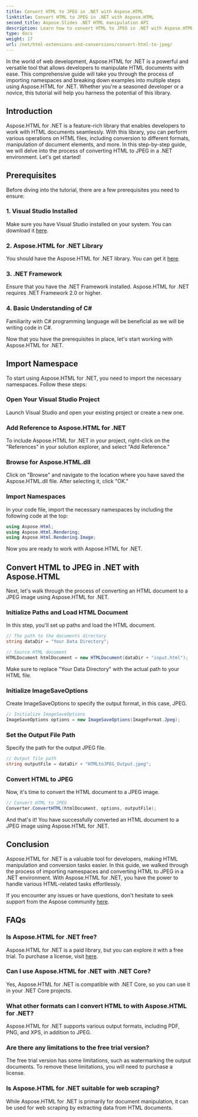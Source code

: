 ```yaml
---
title: Convert HTML to JPEG in .NET with Aspose.HTML
linktitle: Convert HTML to JPEG in .NET with Aspose.HTML
second_title: Aspose.Slides .NET HTML manipulation API
description: Learn how to convert HTML to JPEG in .NET with Aspose.HTML for .NET. A step-by-step guide to harnessing the power of Aspose.HTML for .NET.
type: docs
weight: 17
url: /net/html-extensions-and-conversions/convert-html-to-jpeg/
---
```


In the world of web development, Aspose.HTML for .NET is a powerful and versatile tool that allows developers to manipulate HTML documents with ease. This comprehensive guide will take you through the process of importing namespaces and breaking down examples into multiple steps using Aspose.HTML for .NET. Whether you're a seasoned developer or a novice, this tutorial will help you harness the potential of this library.

## Introduction

Aspose.HTML for .NET is a feature-rich library that enables developers to work with HTML documents seamlessly. With this library, you can perform various operations on HTML files, including conversion to different formats, manipulation of document elements, and more. In this step-by-step guide, we will delve into the process of converting HTML to JPEG in a .NET environment. Let's get started!

## Prerequisites

Before diving into the tutorial, there are a few prerequisites you need to ensure:

### 1. Visual Studio Installed
Make sure you have Visual Studio installed on your system. You can download it [here](https://visualstudio.microsoft.com/downloads/).

### 2. Aspose.HTML for .NET Library
You should have the Aspose.HTML for .NET library. You can get it [here](https://releases.aspose.com/html/net/).

### 3. .NET Framework
Ensure that you have the .NET Framework installed. Aspose.HTML for .NET requires .NET Framework 2.0 or higher.

### 4. Basic Understanding of C#
Familiarity with C# programming language will be beneficial as we will be writing code in C#.

Now that you have the prerequisites in place, let's start working with Aspose.HTML for .NET.

## Import Namespace

To start using Aspose.HTML for .NET, you need to import the necessary namespaces. Follow these steps:

### Open Your Visual Studio Project

Launch Visual Studio and open your existing project or create a new one.

### Add Reference to Aspose.HTML for .NET

To include Aspose.HTML for .NET in your project, right-click on the "References" in your solution explorer, and select "Add Reference."

### Browse for Aspose.HTML.dll

Click on "Browse" and navigate to the location where you have saved the Aspose.HTML.dll file. After selecting it, click "OK."

### Import Namespaces

In your code file, import the necessary namespaces by including the following code at the top:

```csharp
using Aspose.Html;
using Aspose.Html.Rendering;
using Aspose.Html.Rendering.Image;
```

Now you are ready to work with Aspose.HTML for .NET.

## Convert HTML to JPEG in .NET with Aspose.HTML

Next, let's walk through the process of converting an HTML document to a JPEG image using Aspose.HTML for .NET.

### Initialize Paths and Load HTML Document

In this step, you'll set up paths and load the HTML document.

```csharp
// The path to the documents directory
string dataDir = "Your Data Directory";

// Source HTML document  
HTMLDocument htmlDocument = new HTMLDocument(dataDir + "input.html");
```

Make sure to replace "Your Data Directory" with the actual path to your HTML file.

### Initialize ImageSaveOptions

Create ImageSaveOptions to specify the output format, in this case, JPEG.

```csharp
// Initialize ImageSaveOptions 
ImageSaveOptions options = new ImageSaveOptions(ImageFormat.Jpeg);
```

### Set the Output File Path

Specify the path for the output JPEG file.

```csharp
// Output file path 
string outputFile = dataDir + "HTMLtoJPEG_Output.jpeg";
```

### Convert HTML to JPEG

Now, it's time to convert the HTML document to a JPEG image.

```csharp
// Convert HTML to JPEG
Converter.ConvertHTML(htmlDocument, options, outputFile);
```

And that's it! You have successfully converted an HTML document to a JPEG image using Aspose.HTML for .NET.

## Conclusion

Aspose.HTML for .NET is a valuable tool for developers, making HTML manipulation and conversion tasks easier. In this guide, we walked through the process of importing namespaces and converting HTML to JPEG in a .NET environment. With Aspose.HTML for .NET, you have the power to handle various HTML-related tasks effortlessly.

If you encounter any issues or have questions, don't hesitate to seek support from the Aspose community [here](https://forum.aspose.com/).

## FAQs

### Is Aspose.HTML for .NET free?
   Aspose.HTML for .NET is a paid library, but you can explore it with a free trial. To purchase a license, visit [here](https://purchase.aspose.com/buy).

### Can I use Aspose.HTML for .NET with .NET Core?
   Yes, Aspose.HTML for .NET is compatible with .NET Core, so you can use it in your .NET Core projects.

### What other formats can I convert HTML to with Aspose.HTML for .NET?
   Aspose.HTML for .NET supports various output formats, including PDF, PNG, and XPS, in addition to JPEG.

### Are there any limitations to the free trial version?
   The free trial version has some limitations, such as watermarking the output documents. To remove these limitations, you will need to purchase a license.

### Is Aspose.HTML for .NET suitable for web scraping?
   While Aspose.HTML for .NET is primarily for document manipulation, it can be used for web scraping by extracting data from HTML documents.
